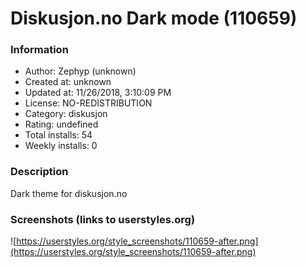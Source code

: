 # Diskusjon.no Dark mode (110659)

### Information
- Author: Zephyp (unknown)
- Created at: unknown
- Updated at: 11/26/2018, 3:10:09 PM
- License: NO-REDISTRIBUTION
- Category: diskusjon
- Rating: undefined
- Total installs: 54
- Weekly installs: 0


### Description
Dark theme for diskusjon.no


### Screenshots (links to userstyles.org)
![https://userstyles.org/style_screenshots/110659-after.png](https://userstyles.org/style_screenshots/110659-after.png)


